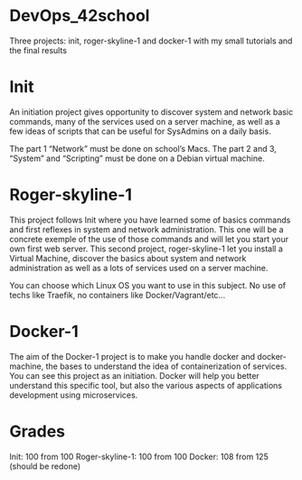 # DevOps_42school
Three projects: init, roger-skyline-1 and docker-1 with my small tutorials and the final results

# Init

An initiation project gives opportunity to discover system and network basic commands, many of the services used on a server machine, as well as a few ideas of scripts that can be useful for SysAdmins on a daily basis.

The part 1 “Network” must be done on school’s Macs.  The part 2 and 3, “System” and “Scripting” must be done on a Debian virtual machine.

# Roger-skyline-1

This project follows Init where you have learned some of basics commands and first reflexes in system and network administration. This one will be a concrete exemple of the use of those commands and will let you start your own first web server.
This second project, roger-skyline-1 let you install a Virtual Machine, discover the basics about system and network administration as well as a lots of services used on a server machine.

You can choose which Linux OS you want to use in this subject. No use of techs like Traefik, no containers like Docker/Vagrant/etc...

# Docker-1

The aim of the Docker-1 project is to make you handle docker and docker-machine, the bases to understand the idea of containerization of services. You can see this project as an initiation.
Docker will help you better understand this specific tool, but also the various aspects of applications development using microservices.

# Grades
Init: 100 from 100
Roger-skyline-1: 100 from 100
Docker: 108 from 125 (should be redone)
